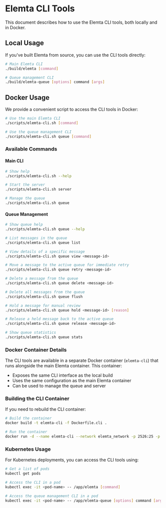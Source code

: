 # Elemta CLI Tools

This document describes how to use the Elemta CLI tools, both locally and in Docker.

## Local Usage

If you've built Elemta from source, you can use the CLI tools directly:

```bash
# Main Elemta CLI
./build/elemta [command]

# Queue management CLI
./build/elemta-queue [options] command [args]
```

## Docker Usage

We provide a convenient script to access the CLI tools in Docker:

```bash
# Use the main Elemta CLI
./scripts/elemta-cli.sh [command]

# Use the queue management CLI
./scripts/elemta-cli.sh queue [command]
```

### Available Commands

#### Main CLI

```bash
# Show help
./scripts/elemta-cli.sh --help

# Start the server
./scripts/elemta-cli.sh server

# Manage the queue
./scripts/elemta-cli.sh queue
```

#### Queue Management

```bash
# Show queue help
./scripts/elemta-cli.sh queue --help

# List messages in the queue
./scripts/elemta-cli.sh queue list

# View details of a specific message
./scripts/elemta-cli.sh queue view <message-id>

# Move a message to the active queue for immediate retry
./scripts/elemta-cli.sh queue retry <message-id>

# Delete a message from the queue
./scripts/elemta-cli.sh queue delete <message-id>

# Delete all messages from the queue
./scripts/elemta-cli.sh queue flush

# Hold a message for manual review
./scripts/elemta-cli.sh queue hold <message-id> [reason]

# Release a held message back to the active queue
./scripts/elemta-cli.sh queue release <message-id>

# Show queue statistics
./scripts/elemta-cli.sh queue stats
```

### Docker Container Details

The CLI tools are available in a separate Docker container (`elemta-cli`) that runs alongside the main Elemta container. This container:

- Exposes the same CLI interface as the local build
- Uses the same configuration as the main Elemta container
- Can be used to manage the queue and server

### Building the CLI Container

If you need to rebuild the CLI container:

```bash
# Build the container
docker build -t elemta-cli -f Dockerfile.cli .

# Run the container
docker run -d --name elemta-cli --network elemta_network -p 2526:25 -p 5871:587 -p 8083:8080 elemta-cli
```

### Kubernetes Usage

For Kubernetes deployments, you can access the CLI tools using:

```bash
# Get a list of pods
kubectl get pods

# Access the CLI in a pod
kubectl exec -it <pod-name> -- /app/elemta [command]

# Access the queue management CLI in a pod
kubectl exec -it <pod-name> -- /app/elemta-queue [options] command [args]
``` 